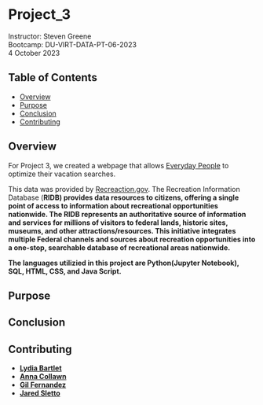 # Project_3 
Instructor:  Steven Greene  
Bootcamp:  DU-VIRT-DATA-PT-06-2023  
4 October 2023  

## Table of Contents
- [Overview](#Overview)
- [Purpose](#Purpose)
- [Conclusion](#Conclusion)
- [Contributing](#contributing)
  
## Overview

For Project 3, we created a webpage that allows <a href="https://www.youtube.com/watch?v=YUUhDoCx8zc" target="_blank">Everyday People</a> to optimize their vacation searches. 

This data was provided by <a href="https://ridb.recreation.gov/landing" target="_blank">Recreaction.gov</a>. The Recreation Information Database (<b>RIDB<b/>) provides data resources to citizens, offering a single point of access to information about recreational opportunities nationwide. The RIDB represents an authoritative source of information and services for millions of visitors to federal lands, historic sites, museums, and other attractions/resources. This initiative integrates multiple Federal channels and sources about recreation opportunities into a one-stop, searchable database of recreational areas nationwide.

The languages utilizied in this project are <b>Python<b/>(Jupyter Notebook), <b>SQL<b/>, <b>HTML<b/>, <b>CSS<b/>, and <b>Java Script<b/>.

## Purpose


## Conclusion
 

## Contributing
- <a href="https://www.github.com/lydiab72/" target="_blank">Lydia Bartlet</a>
- <a href="https://www.github.com/acollawn/" target="_blank">Anna Collawn</a>
- <a href="https://www.github.com/That1Guy94/" target="_blank">Gil Fernandez</a>
- <a href="https://www.github.com/jaredsletto/" target="_blank">Jared Sletto</a>  
